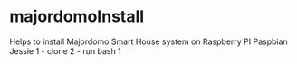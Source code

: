 # majordomoInstall
Helps to install Majordomo Smart House system on Raspberry PI Paspbian Jessie
1 - clone 
2 - run bash 1
